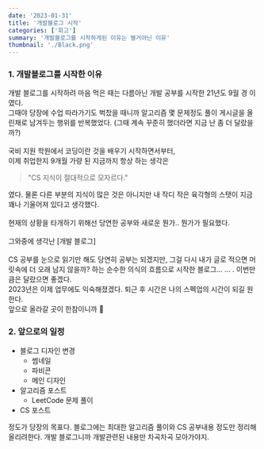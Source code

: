 ```yaml
---
date: '2023-01-31'
title: '개발블로그 시작'
categories: ['회고']
summary: '개발블로그를 시작하게된 이유는 별거아닌 이유'
thumbnail: './Black.png'
---
```


### 1. 개발블로그를 시작한 이유

개발 블로그를 시작하려 마음 먹은 때는 다름아닌 개발 공부를 시작한 21년도 9월 경 이였다.<br> 그때야 당장에 수업 따라가기도 벅찼을 때니까 알고리즘 몇 문제정도 풀이 게시글을 올린채로 남겨두는 행위를 반복했었다. (그때 계속 꾸준히 했더라면 지금 난 좀 더 달랐을까?)
<br>
<br>
국비 지원 학원에서 코딩이란 것을 배우기 시작하면서부터, <br>이제 취업한지 9개월 가량 된 지금까지 항상 하는 생각은 <br>

> "CS 지식이 절대적으로 모자르다."

였다. 물론 다른 부분의 지식이 많은 것은 아니지만 내 작디 작은 육각형의 스탯이 지금 꽤나 기울어져 있다고 생각했다.<br><br>
현재의 상황을 타개하기 위해선 당연한 공부와 새로운 뭔가.. 뭔가가 필요했다. <br><br>
그와중에 생각난 [개발 블로그] <br><br>
CS 공부를 눈으로 읽기만 해도 당연히 공부는 되겠지만, 그걸 다시 내가 글로 적으면 머릿속에 더 오래 남지 않을까? 하는 순수한 의식의 흐름으로 시작한 블로그... ... . 이번만큼은 달랐으면 좋겠다. <br>2023년은 이제 업무에도 익숙해졌겠다. 퇴근 후 시간은 나의 스펙업의 시간이 되길 원한다.<br>
앞으로 올라갈 곳이 한참이니까 🚀

### 2. 앞으로의 일정

- 블로그 디자인 변경
  - 썸네일
  - 파비콘
  - 메인 디자인
- 알고리즘 포스트
  - LeetCode 문제 풀이
- CS 포스트
  <br>

정도가 당장의 목표다. 블로그에는 최대한 알고리즘 풀이와 CS 공부내용 정도만 정리해 올리려한다. 개발 블로그니까 개발관련된 내용만 차곡차곡 모아가야지.
